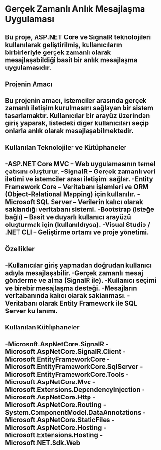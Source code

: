 # Gerçek Zamanlı Anlık Mesajlaşma Uygulaması
Bu proje, ASP.NET Core ve SignalR teknolojileri kullanılarak geliştirilmiş, kullanıcıların birbirleriyle gerçek zamanlı olarak mesajlaşabildiği basit bir anlık mesajlaşma uygulamasıdır.
---
## Projenin Amacı
Bu projenin amacı, istemciler arasında gerçek zamanlı iletişim kurulmasını sağlayan bir sistem tasarlamaktır. Kullanıcılar bir arayüz üzerinden giriş yaparak, listedeki diğer kullanıcıları seçip onlarla anlık olarak mesajlaşabilmektedir.
---
## Kullanılan Teknolojiler ve Kütüphaneler
-ASP.NET Core MVC – Web uygulamasının temel çatısını oluşturur.
-SignalR – Gerçek zamanlı veri iletimi ve istemciler arası iletişimi sağlar.
-Entity Framework Core – Veritabanı işlemleri ve ORM (Object-Relational Mapping) için kullanılır.
-Microsoft SQL Server – Verilerin kalıcı olarak saklandığı veritabanı sistemi.
-Bootstrap (isteğe bağlı) – Basit ve duyarlı kullanıcı arayüzü oluşturmak için (kullanıldıysa).
-Visual Studio / .NET CLI – Geliştirme ortamı ve proje yönetimi.
---
## Özellikler
-Kullanıcılar giriş yapmadan doğrudan kullanıcı adıyla mesajlaşabilir.
-Gerçek zamanlı mesaj gönderme ve alma (SignalR ile).
-Kullanıcı seçimi ve birebir mesajlaşma desteği.
-Mesajların veritabanında kalıcı olarak saklanması.
-Veritabanı olarak Entity Framework ile SQL Server kullanımı.
---
## Kullanılan Kütüphaneler
-Microsoft.AspNetCore.SignalR
-Microsoft.AspNetCore.SignalR.Client
-Microsoft.EntityFrameworkCore
-Microsoft.EntityFrameworkCore.SqlServer
-Microsoft.EntityFrameworkCore.Tools
-Microsoft.AspNetCore.Mvc
-Microsoft.Extensions.DependencyInjection
-Microsoft.AspNetCore.Http
-Microsoft.AspNetCore.Routing
-System.ComponentModel.DataAnnotations
-Microsoft.AspNetCore.StaticFiles
-Microsoft.AspNetCore.Hosting
-Microsoft.Extensions.Hosting
-Microsoft.NET.Sdk.Web
---
